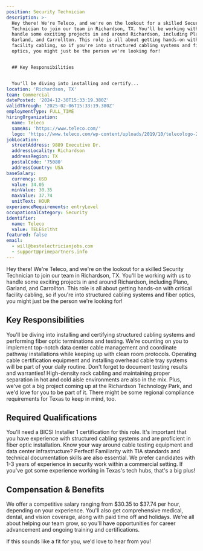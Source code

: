 ```yaml
---
position: Security Technician
description: >-
  Hey there! We're Teleco, and we're on the lookout for a skilled Security
  Technician to join our team in Richardson, TX. You'll be working with us to
  handle some exciting projects in and around Richardson, including Plano,
  Garland, and Carrollton. This role is all about getting hands-on with critical
  facility cabling, so if you're into structured cabling systems and fiber
  optics, you might just be the person we're looking for!


  ## Key Responsibilities


  You'll be diving into installing and certify...
location: 'Richardson, TX'
team: Commercial
datePosted: '2024-12-30T15:33:19.380Z'
validThrough: '2025-02-06T15:33:19.380Z'
employmentType: FULL_TIME
hiringOrganization:
  name: Teleco
  sameAs: 'https://www.teleco.com/'
  logo: 'https://www.teleco.com/wp-content/uploads/2019/10/telecologo-2023.png'
jobLocation:
  streetAddress: 9889 Executive Dr.
  addressLocality: Richardson
  addressRegion: TX
  postalCode: '75080'
  addressCountry: USA
baseSalary:
  currency: USD
  value: 34.05
  minValue: 30.35
  maxValue: 37.74
  unitText: HOUR
experienceRequirements: entryLevel
occupationalCategory: Security
identifier:
  name: Teleco
  value: TELE6zltht
featured: false
email:
  - will@bestelectricianjobs.com
  - support@primepartners.info
---
```




Hey there! We're Teleco, and we're on the lookout for a skilled Security Technician to join our team in Richardson, TX. You'll be working with us to handle some exciting projects in and around Richardson, including Plano, Garland, and Carrollton. This role is all about getting hands-on with critical facility cabling, so if you're into structured cabling systems and fiber optics, you might just be the person we're looking for!

## Key Responsibilities

You'll be diving into installing and certifying structured cabling systems and performing fiber optic terminations and testing. We're counting on you to implement top-notch data center cable management and coordinate pathway installations while keeping up with clean room protocols. Operating cable certification equipment and installing overhead cable tray systems will be part of your daily routine. Don't forget to document testing results and warranties! High-density rack cabling and maintaining proper separation in hot and cold aisle environments are also in the mix. Plus, we've got a big project coming up at the Richardson Technology Park, and we'd love for you to be part of it. There might be some regional compliance requirements for Texas to keep in mind, too.

## Required Qualifications

You'll need a BICSI Installer 1 certification for this role. It's important that you have experience with structured cabling systems and are proficient in fiber optic installation. Know your way around cable testing equipment and data center infrastructure? Perfect! Familiarity with TIA standards and technical documentation skills are also essential. We prefer candidates with 1-3 years of experience in security work within a commercial setting. If you've got some experience working in Texas's tech hubs, that's a big plus! 

## Compensation & Benefits

We offer a competitive salary ranging from $30.35 to $37.74 per hour, depending on your experience. You'll also get comprehensive medical, dental, and vision coverage, along with paid time off and holidays. We're all about helping our team grow, so you'll have opportunities for career advancement and ongoing training and certifications.

If this sounds like a fit for you, we'd love to hear from you!
